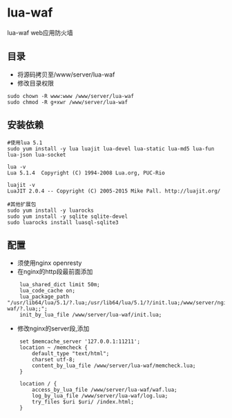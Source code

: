 # lua-waf
lua-waf web应用防火墙

## 目录
- 将源码拷贝至/www/server/lua-waf 
- 修改目录权限
```shell
sudo chown -R www:www /www/server/lua-waf
sudo chmod -R g+xwr /www/server/lua-waf
```

## 安装依赖
```shell
#使用lua 5.1
sudo yum install -y lua luajit lua-devel lua-static lua-md5 lua-fun lua-json lua-socket

lua -v
Lua 5.1.4  Copyright (C) 1994-2008 Lua.org, PUC-Rio

luajit -v
LuaJIT 2.0.4 -- Copyright (C) 2005-2015 Mike Pall. http://luajit.org/

#其他扩展包
sudo yum install -y luarocks
sudo yum install -y sqlite sqlite-devel
sudo luarocks install luasql-sqlite3
```

## 配置
- 须使用nginx openresty
- 在nginx的http段最前面添加
```shell
    lua_shared_dict limit 50m;
    lua_code_cache on;
    lua_package_path "/usr/lib64/lua/5.1/?.lua;/usr/lib64/lua/5.1/?/init.lua;/www/server/nginx/lualib/resty/?.lua;/www/server/lua-waf/?.lua;;";
    init_by_lua_file /www/server/lua-waf/init.lua;
```

- 修改nginx的server段,添加
```shell
    set $memcache_server '127.0.0.1:11211';
    location ~ /memcheck {
        default_type "text/html";
        charset utf-8;
        content_by_lua_file /www/server/lua-waf/memcheck.lua;
    }

    location / {       
        access_by_lua_file /www/server/lua-waf/waf.lua;
        log_by_lua_file /www/server/lua-waf/log.lua;
        try_files $uri $uri/ /index.html;
    }    
```

